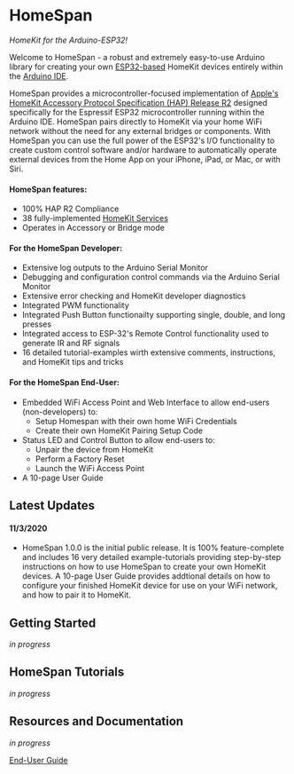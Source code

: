 # HomeSpan
*HomeKit for the Arduino-ESP32!*

Welcome to HomeSpan - a robust and extremely easy-to-use Arduino library for creating your own [ESP32-based](https://www.espressif.com/en/products/modules/esp32) HomeKit devices entirely within the [Arduino IDE](http://www.arduino.cc).

HomeSpan provides a microcontroller-focused implementation of [Apple's HomeKit Accessory Protocol Specification (HAP) Release R2](https://developer.apple.com/support/homekit-accessory-protocol/) designed specifically for the Espressif ESP32 microcontroller running within the Arduino IDE.  HomeSpan pairs directly to HomeKit via your home WiFi network without the need for any external bridges or components.  With HomeSpan you can use the full power of the ESP32's I/O functionality to create custom control software and/or hardware to automatically operate external devices from the Home App on your iPhone, iPad, or Mac, or with Siri.

#### HomeSpan features:

* 100% HAP R2 Compliance
* 38 fully-implemented [HomeKit Services](docs/ServiceList.md)
* Operates in Accessory or Bridge mode

#### For the HomeSpan Developer:

* Extensive log outputs to the Arduino Serial Monitor
* Debugging and configuration control commands via the Arduino Serial Monitor
* Extensive error checking and HomeKit developer diagnostics
* Integrated PWM functionality
* Integrated Push Button functionailty supporting single, double, and long presses 
* Integrated access to ESP-32's Remote Control functionality used to generate IR and RF signals
* 16 detailed tutorial-examples wirth extensive comments, instructions, and HomeKit tips and tricks

#### For the HomeSpan End-User:

* Embedded WiFi Access Point and Web Interface to allow end-users (non-developers) to:
  * Setup Homespan with their own home WiFi Credentials
  * Create their own HomeKit Pairing Setup Code
* Status LED and Control Button to allow end-users to:
  * Unpair the device from HomeKit
  * Perform a Factory Reset
  * Launch the WiFi Access Point
* A 10-page User Guide

## Latest Updates ##

#### 11/3/2020

* HomeSpan 1.0.0 is the initial public release. It is 100% feature-complete and includes 16 very detailed example-tutorials providing step-by-step instructions on how to use HomeSpan to create your own HomeKit devices. A 10-page User Guide provides addtional details on how to configure your finished HomeKit device for use on your WiFi network, and how to pair it to HomeKit.

## Getting Started ##

*in progress*

## HomeSpan Tutorials ##

*in progress*

## Resources and Documentation ##

*in progress*

[End-User Guide](docs/UserGuide.md)

